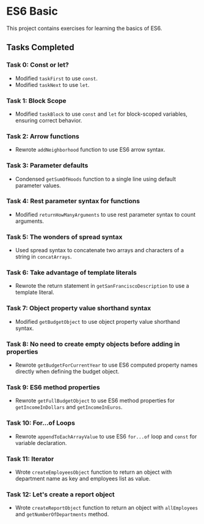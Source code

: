 # ES6 Basic

This project contains exercises for learning the basics of ES6.

## Tasks Completed

### Task 0: Const or let?
- Modified `taskFirst` to use `const`.
- Modified `taskNext` to use `let`.

### Task 1: Block Scope
- Modified `taskBlock` to use `const` and `let` for block-scoped variables, ensuring correct behavior.

### Task 2: Arrow functions
- Rewrote `addNeighborhood` function to use ES6 arrow syntax.

### Task 3: Parameter defaults
- Condensed `getSumOfHoods` function to a single line using default parameter values.

### Task 4: Rest parameter syntax for functions
- Modified `returnHowManyArguments` to use rest parameter syntax to count arguments.

### Task 5: The wonders of spread syntax
- Used spread syntax to concatenate two arrays and characters of a string in `concatArrays`.

### Task 6: Take advantage of template literals
- Rewrote the return statement in `getSanFranciscoDescription` to use a template literal.

### Task 7: Object property value shorthand syntax
- Modified `getBudgetObject` to use object property value shorthand syntax.

### Task 8: No need to create empty objects before adding in properties
- Rewrote `getBudgetForCurrentYear` to use ES6 computed property names directly when defining the budget object.

### Task 9: ES6 method properties
- Rewrote `getFullBudgetObject` to use ES6 method properties for `getIncomeInDollars` and `getIncomeInEuros`.

### Task 10: For...of Loops
- Rewrote `appendToEachArrayValue` to use ES6 `for...of` loop and `const` for variable declaration.

### Task 11: Iterator
- Wrote `createEmployeesObject` function to return an object with department name as key and employees list as value.

### Task 12: Let's create a report object
- Wrote `createReportObject` function to return an object with `allEmployees` and `getNumberOfDepartments` method.
